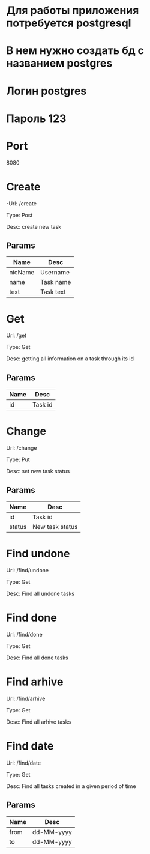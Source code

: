 # Для работы приложения потребуется postgresql

#  В нем нужно создать бд c названием postgres 

#  Логин  postgres 

#  Пароль 123 
 
 # Port
  8080
  
  # Create
  
  -Url: /create
  
  Type: Post
  
  Desc: create new task
  
  ## Params
  
  Name | Desc
  ------------- | -------------
  nicName | Username
  name | Task name
  text | Task text
  
  # Get
  
  Url: /get
  
  Type: Get
  
  Desc: getting all information on a task through its id
  
  ## Params
  Name | Desc
  ------------- | -------------
  id|Task id 
  
  # Сhange
  
  Url: /change
  
  Type: Put
  
  Desc: set new task status
  
  ## Params
  Name | Desc
  ------------- | -------------
  id| Task id 
  status | New task status
  
  # Find undone
  
  Url: /find/undone
  
  Type: Get
  
  Desc: Find all undone tasks
  
  # Find done
  
  Url: /find/done
  
  Type: Get
  
  Desc: Find all done tasks
  
  # Find arhive
  
  Url: /find/arhive
  
  Type: Get
  
  Desc: Find all arhive tasks
  
  # Find date
  
  Url: /find/date
  
  Type: Get
  
  Desc: Find all tasks created in a given period of time
  
  ## Params
  
  Name | Desc
  ------------- | -------------
  from | dd-MM-yyyy
  to | dd-MM-yyyy
